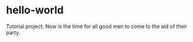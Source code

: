 # hello-world
Tutorial project.
Now is the time for all good men to come to the aid of their party.
